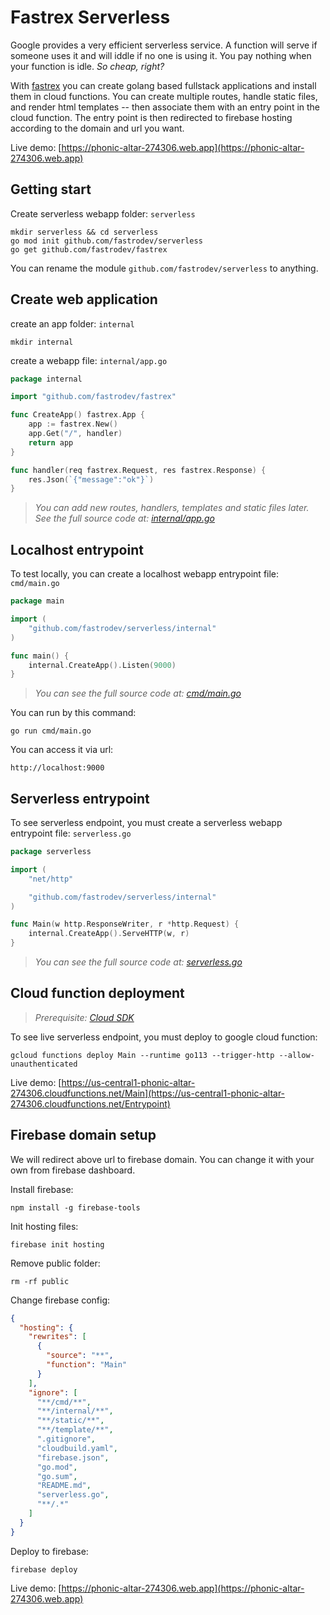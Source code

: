 # Fastrex Serverless

Google provides a very efficient serverless service. A function will serve if someone uses it and will iddle if no one is using it. You pay nothing when your function is idle. *So cheap, right?*

With [fastrex](https://github.com/fastrodev/fastrex) you can create golang based fullstack applications and install them in cloud functions. You can create multiple routes, handle static files, and render html templates -- then associate them with an entry point in the cloud function. The entry point is then redirected to firebase hosting according to the domain and url you want.

Live demo: [https://phonic-altar-274306.web.app](https://phonic-altar-274306.web.app)

## Getting start
Create serverless webapp folder: `serverless`
```
mkdir serverless && cd serverless
go mod init github.com/fastrodev/serverless
go get github.com/fastrodev/fastrex
```
You can rename the module `github.com/fastrodev/serverless` to anything.

## Create web application
create an app folder: `internal`
```
mkdir internal
```

create a webapp file: `internal/app.go`
```go
package internal

import "github.com/fastrodev/fastrex"

func CreateApp() fastrex.App {
	app := fastrex.New()
	app.Get("/", handler)
	return app
}

func handler(req fastrex.Request, res fastrex.Response) {
	res.Json(`{"message":"ok"}`)
}

```

> *You can add new routes, handlers, templates and static files later. See the full source code at: [internal/app.go](internal/app.go)*
## Localhost entrypoint
To test locally, you can create a localhost webapp entrypoint file: `cmd/main.go`
```go
package main

import (
	"github.com/fastrodev/serverless/internal"
)

func main() {
	internal.CreateApp().Listen(9000)
}

```

> *You can see the full source code at: [cmd/main.go](cmd/main.go)*

You can run by this command:
```
go run cmd/main.go
```
You can access it via url:
```
http://localhost:9000
```

## Serverless entrypoint
To see serverless endpoint, you must create a serverless webapp entrypoint file: `serverless.go`
```go
package serverless

import (
	"net/http"

	"github.com/fastrodev/serverless/internal"
)

func Main(w http.ResponseWriter, r *http.Request) {
	internal.CreateApp().ServeHTTP(w, r)
}
```

> *You can see the full source code at: [serverless.go](serverless.go)*

## Cloud function deployment
> *Prerequisite: [Cloud SDK](https://cloud.google.com/sdk/docs/quickstart)*

To see live serverless endpoint, you must deploy to google cloud function:
```
gcloud functions deploy Main --runtime go113 --trigger-http --allow-unauthenticated
```

Live demo: [https://us-central1-phonic-altar-274306.cloudfunctions.net/Main](https://us-central1-phonic-altar-274306.cloudfunctions.net/Entrypoint)

## Firebase domain setup

We will redirect above url to firebase domain. You can change it with your own from firebase dashboard.

Install firebase:
```
npm install -g firebase-tools
```

Init hosting files:
```
firebase init hosting
```

Remove public folder:
```
rm -rf public
```

Change firebase config:
```json
{
  "hosting": {
    "rewrites": [
      {
        "source": "**",
        "function": "Main"
      }
    ],
    "ignore": [
      "**/cmd/**",
      "**/internal/**",
      "**/static/**",
      "**/template/**",
      ".gitignore",
      "cloudbuild.yaml",
      "firebase.json",
      "go.mod",
      "go.sum",
      "README.md",
      "serverless.go",
      "**/.*"
    ]
  }
}
```

Deploy to firebase:
```
firebase deploy
```

Live demo: [https://phonic-altar-274306.web.app](https://phonic-altar-274306.web.app)